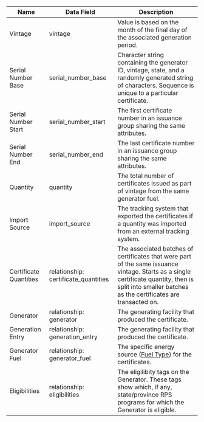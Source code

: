 | Name                   | Data Field                           | Description                                                                                                                                                                                        |
|------------------------|--------------------------------------|---------------------------------------------------------------------------------------------------------------------------------------------------------------------------------------------------------|
| Vintage                | vintage                              | Value is based on the month of the final day of the associated generation period.                                                                                                                       |
| Serial Number Base     | serial\_number\_base                   | Character string containing the generator ID, vintage, state, and a randomly generated string of characters. Sequence is unique to a particular certificate.                                            |
| Serial Number Start    | serial\_number\_start                  | The first certificate number in an issuance group sharing the same attributes.                                                                                                                          |
| Serial Number End      | serial\_number\_end                    | The last certificate number in an issuance group sharing the same attributes.                                                                                                                           |
| Quantity               | quantity                             | The total number of certificates issued as part of vintage from the same generator fuel.                                                                                                                |
| Import Source          | import_source                        | The tracking system that exported the certificates if a quantity was imported from an external tracking system.                                                                                         |
| Certificate Quantities | relationship: certificate_quantities | The associated batches of certificates that were part of the same issuance vintage. Starts as a single certificate quantity, then is split into smaller batches as the certificates are transacted on.  |   
| Generator              | relationship: generator              | The generating facility that produced the certificate.|
| Generation Entry    | relationship: generation_entry              | The generating facility that produced the certificate.|
| Generator Fuel         | relationship: generator_fuel         | The specific energy source ([Fuel Type](https://mrets.github.io/Operating-Procedures/appendixb1)) for the certificates.|
| Eligibilities         | relationship: eligibilities         |The eligilibity tags on the Generator. These tags show which, if any, state/province RPS programs for which the Generator is eligible. |
